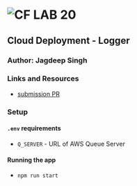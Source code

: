 ![CF](http://i.imgur.com/7v5ASc8.png) LAB 20
=================================================

## Cloud Deployment - Logger

### Author: Jagdeep Singh

### Links and Resources
* [submission PR](https://github.com/401-advanced-javascript-js/lab-20-logger/pull/1)

### Setup
#### `.env` requirements
* `Q_SERVER` - URL of AWS Queue Server

#### Running the app
* `npm run start`

<!-- #### UML
Link to an image of the UML for your application and response to events -->
